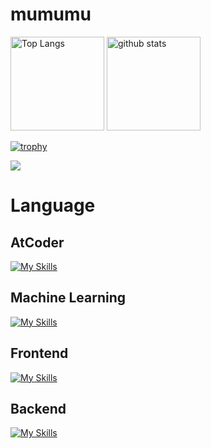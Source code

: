 # mumumu
<p align="left"> 
  <img alt="Top Langs" height="150px" src="https://github-readme-stats.vercel.app/api/top-langs/?username=mumumu6&layout=compact&show_icons=true" />
  <img alt="github stats" height="150px" src="https://github-readme-stats.vercel.app/api?username=mumumu6" />
</p>

[![trophy](https://github-profile-trophy.vercel.app/?username=mumumu6&margin-w=5&margin-h=5)](https://github.com/mumumu6/)

![](https://github-profile-summary-cards.vercel.app/api/cards/profile-details?username=mumumu6u&theme=transparent)

# Language

## AtCoder

[![My Skills](https://skillicons.dev/icons?i=cpp)](https://skillicons.dev)

## Machine Learning

[![My Skills](https://skillicons.dev/icons?i=tensorflow,pytorch)](https://skillicons.dev)

## Frontend

[![My Skills](https://skillicons.dev/icons?i=vuejs)](https://skillicons.dev)

## Backend

[![My Skills](https://skillicons.dev/icons?i=go)](https://skillicons.dev)
